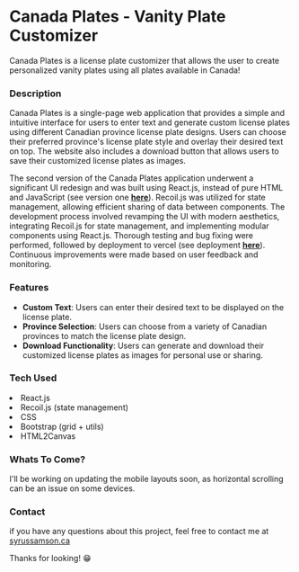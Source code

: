 # Canada Plates - Vanity Plate Customizer

Canada Plates is a license plate customizer that allows the user to create personalized vanity plates using all plates available in Canada!

### Description

Canada Plates is a single-page web application that provides a simple and intuitive interface for users to enter text and generate custom license plates using different Canadian province license plate designs. Users can choose their preferred province's license plate style and overlay their desired text on top. The website also includes a download button that allows users to save their customized license plates as images.

The second version of the Canada Plates application underwent a significant UI redesign and was built using React.js, instead of pure HTML and JavaScript (see version one <a href='https://coolokawesome.github.io/vanityPlates/'><u><b>here</b></u></a>). Recoil.js was utilized for state management, allowing efficient sharing of data between components. The development process involved revamping the UI with modern aesthetics, integrating Recoil.js for state management, and implementing modular components using React.js. Thorough testing and bug fixing were performed, followed by deployment to vercel (see deployment <a href="https://vercel.com"><u><b>here</b></u></a>). Continuous improvements were made based on user feedback and monitoring.

### Features

<ul>
<li>
<strong>Custom Text</strong>: Users can enter their desired text to be displayed on the license plate.
</li>
<li><strong>Province Selection</strong>: Users can choose from a variety of Canadian provinces to match the license plate design.
</li>
<li><strong>Download Functionality</strong>: Users can generate and download their customized license plates as images for personal use or sharing.</li></ul>

### Tech Used

<li>React.js</li>
<li>Recoil.js (state management)</li>
<li>CSS</li>
<li>Bootstrap (grid + utils)</li>
<li>HTML2Canvas</li>

### Whats To Come?

I'll be working on updating the mobile layouts soon, as horizontal scrolling can be an issue on some devices.

### Contact

if you have any questions about this project, feel free to contact me at <a href="https://syrussamson.ca">syrussamson.ca</a>

Thanks for looking! 😁